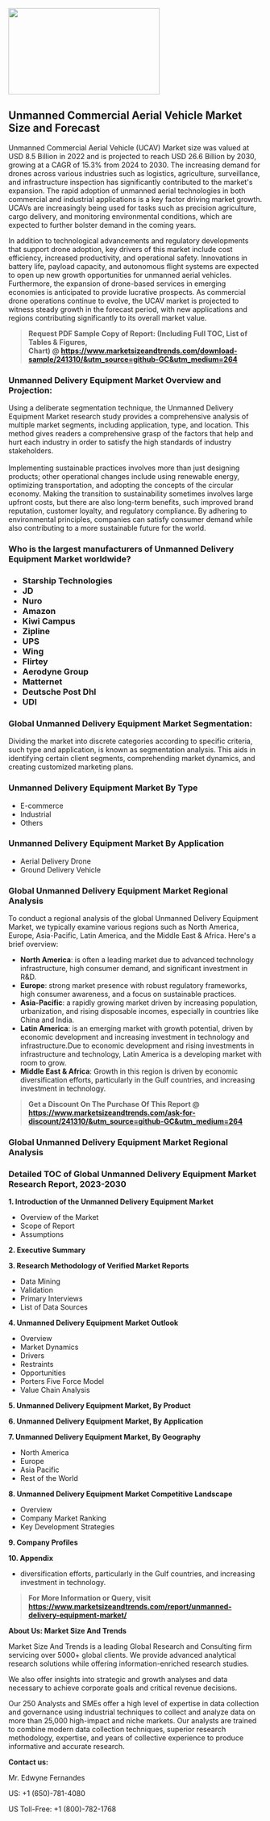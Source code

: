 <p><img class="alignnone size-medium wp-image-20088" src="https://ffe5etoiles.com/wp-content/uploads/2024/12/MST1-300x171.png" alt="" width="300" height="171" /></p><h2>Unmanned Commercial Aerial Vehicle Market Size and Forecast</h2><p>Unmanned Commercial Aerial Vehicle (UCAV) Market size was valued at USD 8.5 Billion in 2022 and is projected to reach USD 26.6 Billion by 2030, growing at a CAGR of 15.3% from 2024 to 2030. The increasing demand for drones across various industries such as logistics, agriculture, surveillance, and infrastructure inspection has significantly contributed to the market's expansion. The rapid adoption of unmanned aerial technologies in both commercial and industrial applications is a key factor driving market growth. UCAVs are increasingly being used for tasks such as precision agriculture, cargo delivery, and monitoring environmental conditions, which are expected to further bolster demand in the coming years.</p><p>In addition to technological advancements and regulatory developments that support drone adoption, key drivers of this market include cost efficiency, increased productivity, and operational safety. Innovations in battery life, payload capacity, and autonomous flight systems are expected to open up new growth opportunities for unmanned aerial vehicles. Furthermore, the expansion of drone-based services in emerging economies is anticipated to provide lucrative prospects. As commercial drone operations continue to evolve, the UCAV market is projected to witness steady growth in the forecast period, with new applications and regions contributing significantly to its overall market value.</p></p><blockquote id="" class=""><strong>Request PDF Sample Copy of Report: (Including Full TOC, List of Tables &amp; Figures, Chart)&nbsp;@&nbsp;<strong><a href="https://www.marketsizeandtrends.com/download-sample/241310/&utm_source=github-GC&utm_medium=264" target="_blank">https://www.marketsizeandtrends.com/download-sample/241310/&utm_source=github-GC&utm_medium=264</a></strong></strong></blockquote><h3 id="" class="">Unmanned Delivery Equipment Market&nbsp;Overview and Projection:</h3><p id="" class="">Using a deliberate segmentation technique, the Unmanned Delivery Equipment Market research study provides a comprehensive analysis of multiple market segments, including application, type, and location. This method gives readers a comprehensive grasp of the factors that help and hurt each industry in order to satisfy the high standards of industry stakeholders. <br /> <br />Implementing sustainable practices involves more than just designing products; other operational changes include using renewable energy, optimizing transportation, and adopting the concepts of the circular economy. Making the transition to sustainability sometimes involves large upfront costs, but there are also long-term benefits, such improved brand reputation, customer loyalty, and regulatory compliance. By adhering to environmental principles, companies can satisfy consumer demand while also contributing to a more sustainable future for the world.</p><h3 id="" class="">Who is the largest manufacturers of&nbsp;Unmanned Delivery Equipment Market worldwide?</h3><h3 class=""><p><ul><li>Starship Technologies </li><li> JD </li><li> Nuro </li><li> Amazon </li><li> Kiwi Campus </li><li> Zipline </li><li> UPS </li><li> Wing </li><li> Flirtey </li><li> Aerodyne Group </li><li> Matternet </li><li> Deutsche Post Dhl </li><li> UDI</li></ul></p></h3><h3 id="" class="">Global&nbsp;Unmanned Delivery Equipment Market Segmentation:</h3><p id="" class="">Dividing the market into discrete categories according to specific criteria, such type and application, is known as segmentation analysis. This aids in identifying certain client segments, comprehending market dynamics, and creating customized marketing plans.</p><h3 id="" class="">Unmanned Delivery Equipment Market&nbsp;By Type</h3><p><p><ul><li>E-commerce</li><li> Industrial</li><li> Others</p></li></ul></p></p><h3 id="" class="">Unmanned Delivery Equipment Market&nbsp;By Application</h3><p class=""><p><ul><li>Aerial Delivery Drone</li><li> Ground Delivery Vehicle</li></ul></p></p><h3 id="" class="">Global Unmanned Delivery Equipment Market Regional Analysis</h3><p id="" class="">To conduct a regional analysis of the global Unmanned Delivery Equipment Market, we typically examine various regions such as North America, Europe, Asia-Pacific, Latin America, and the Middle East &amp; Africa. Here's a brief overview:</p><ul><li><strong>North America</strong>: is often a leading market due to advanced technology infrastructure, high consumer demand, and significant investment in R&amp;D.</li><li><strong>Europe</strong>: strong market presence with robust regulatory frameworks, high consumer awareness, and a focus on sustainable practices.</li><li><strong>Asia-Pacific</strong>: a rapidly growing market driven by increasing population, urbanization, and rising disposable incomes, especially in countries like China and India.</li><li><strong>Latin America</strong>: is an emerging market with growth potential, driven by economic development and increasing investment in technology and infrastructure.Due to economic development and rising investments in infrastructure and technology, Latin America is a developing market with room to grow.</li><li><strong>Middle East &amp; Africa</strong>: Growth in this region is driven by economic diversification efforts, particularly in the Gulf countries, and increasing investment in technology.</li></ul><blockquote id="" class=""><strong>Get a Discount On The Purchase Of This Report @ <strong><a href="https://www.marketsizeandtrends.com/ask-for-discount/241310/&utm_source=github-GC&utm_medium=264" target="_blank">https://www.marketsizeandtrends.com/ask-for-discount/241310/&utm_source=github-GC&utm_medium=264</a></strong></strong></blockquote><h3 id="" class="">Global Unmanned Delivery Equipment Market Regional Analysis</h3><h3 id="" class="">Detailed TOC of Global Unmanned Delivery Equipment Market Research Report, 2023-2030</h3><p id="" class=""><strong>1. Introduction of the Unmanned Delivery Equipment Market</strong></p><ul><li>Overview of the Market</li><li>Scope of Report</li><li>Assumptions</li></ul><p id="" class=""><strong>2. Executive Summary</strong></p><p id="" class=""><strong>3. Research Methodology of Verified Market Reports</strong></p><ul><li>Data Mining</li><li>Validation</li><li>Primary Interviews</li><li>List of Data Sources</li></ul><p id="" class=""><strong>4. Unmanned Delivery Equipment Market Outlook</strong></p><ul><li>Overview</li><li>Market Dynamics</li><li>Drivers</li><li>Restraints</li><li>Opportunities</li><li>Porters Five Force Model</li><li>Value Chain Analysis</li></ul><p id="" class=""><strong>5. Unmanned Delivery Equipment Market, By Product</strong></p><p id="" class=""><strong>6. Unmanned Delivery Equipment Market, By Application</strong></p><p id="" class=""><strong>7. Unmanned Delivery Equipment Market, By Geography</strong></p><ul><li>North America</li><li>Europe</li><li>Asia Pacific</li><li>Rest of the World</li></ul><p id="" class=""><strong>8. Unmanned Delivery Equipment Market Competitive Landscape</strong></p><ul><li>Overview</li><li>Company Market Ranking</li><li>Key Development Strategies</li></ul><p id="" class=""><strong>9. Company Profiles</strong></p><p id="" class=""><strong>10. Appendix</strong></p><ul><li>diversification efforts, particularly in the Gulf countries, and increasing investment in technology.</li></ul><blockquote id="" class=""><strong>For More Information or Query, visit <strong><strong><a href="https://www.marketsizeandtrends.com/report/unmanned-delivery-equipment-market/" target="_blank">https://www.marketsizeandtrends.com/report/unmanned-delivery-equipment-market/</a></strong></strong></strong></blockquote><p id="" class=""><strong>About Us: Market Size And Trends</strong></p><p id="" class="">Market Size And Trends is a leading Global Research and Consulting firm servicing over 5000+ global clients. We provide advanced analytical research solutions while offering information-enriched research studies.</p><p id="" class="">We also offer insights into strategic and growth analyses and data necessary to achieve corporate goals and critical revenue decisions.</p><p id="" class="">Our 250 Analysts and SMEs offer a high level of expertise in data collection and governance using industrial techniques to collect and analyze data on more than 25,000 high-impact and niche markets. Our analysts are trained to combine modern data collection techniques, superior research methodology, expertise, and years of collective experience to produce informative and accurate research.</p><p id="" class=""><strong>Contact us:</strong></p><p id="" class="">Mr. Edwyne Fernandes</p><p id="" class="">US: +1 (650)-781-4080</p><p id="" class="">US Toll-Free: +1 (800)-782-1768</p>
